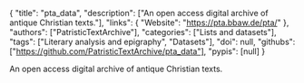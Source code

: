 {
  "title": "pta_data",
  "description": ["An open access digital archive of antique Christian texts."],
  "links": {
    "Website": "https://pta.bbaw.de/pta/"
  },
  "authors": ["PatristicTextArchive"],
  "categories": ["Lists and datasets"],
  "tags": ["Literary analysis and epigraphy", "Datasets"],
  "doi": null,
  "githubs": ["https://github.com/PatristicTextArchive/pta_data"],
  "pypis": [null]
}

<!-- Generated by csv2md.R – do not edit by hand -->

An open access digital archive of antique Christian texts.